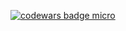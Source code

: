 <a href="www.codewars.com/users/fort-de-france1" target="blank"><img src="https://www.codewars.com/users/fort-de-france1/badges/micro" alt="codewars badge micro" /></a>
